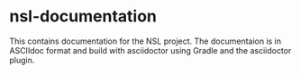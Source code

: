 # nsl-documentation
This contains documentation for the NSL project. The documentaion is in ASCIIdoc format and build with 
asciidoctor using Gradle and the asciidoctor plugin.

